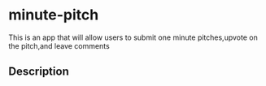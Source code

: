 # minute-pitch

This is an app that will allow users to submit one minute pitches,upvote on the pitch,and leave comments 

## Description